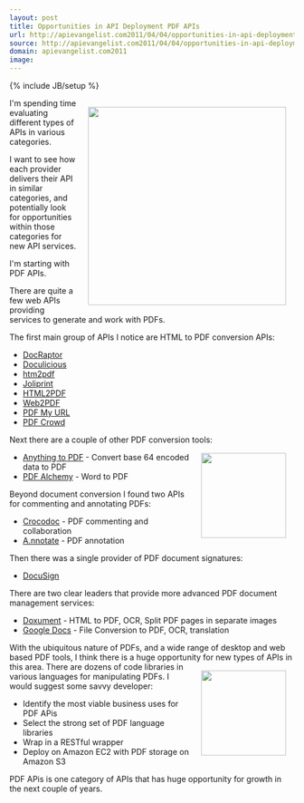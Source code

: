 ```yaml
---
layout: post
title: Opportunities in API Deployment PDF APIs
url: http://apievangelist.com2011/04/04/opportunities-in-api-deployment-pdf-apis/
source: http://apievangelist.com2011/04/04/opportunities-in-api-deployment-pdf-apis/
domain: apievangelist.com2011
image: 
---
```

{% include JB/setup %}
<img style="padding: 15px;" src="http://kinlane-productions.s3.amazonaws.com/Tag-Cloud-API-PDF.png" alt="" width="350" align="right" />I'm spending time evaluating different types of APIs in various categories.<p></p>
I want to see how  each provider delivers their API in similar categories, and potentially look for opportunities within those categories for new API services.<p></p>
I'm starting with PDF APIs.<p></p>
There are quite a few web APIs providing services to generate and work with PDFs.<p></p>
The first main group of APIs I notice are HTML to PDF conversion APIs:
<ul class="mainlist">
	<li><a title="DocRaptor" href="http://docraptor.com/documentation" target="_blank">DocRaptor</a></li>
	<li><a title="Doculicious" href="http://docs.doculicious.com/api" target="_blank">Doculicious</a></li>
	<li><a title="html2PDF" href="http://webservice.htm2pdf.co.uk/htm2pdf.asm" target="_blank">htm2pdf</a></li>
	<li><a title="Joliprint" href="http://joliprint.com/api/ " target="_blank">Joliprint</a></li>
	<li><a title="HTM2PDF" href="http://www.html2pdf.biz/api.php" target="_blank">HTML2PDF</a></li>
	<li><a title="Web2PDF" href="http://www.web2pdfconvert.com/pdf-api.aspx" target="_blank">Web2PDF</a></li>
	<li><a title="PDF My URL" href="http://pdfmyurl.com/support/support.jsp" target="_blank">PDF My URL</a></li>
	<li><a title="PDF Crowd" href="http://pdfcrowd.com/html-to-pdf-api/" target="_blank">PDF Crowd</a></li>
</ul>
Next there are a couple of other PDF conversion tools:<img style="padding: 15px;" src="http://kinlane-productions.s3.amazonaws.com/PDF_red.jpg" alt="" width="150" align="right" />
<ul class="mainlist">
	<li><a title="Anything to PDF" href="http://api.danielprocter.com/" target="_blank">Anything to PDF</a> - Convert base 64 encoded data to PDF</li>
	<li><a title="PDF Alchemy" href="http://www.pdfalchemy.com/" target="_blank">PDF Alchemy</a> - Word to PDF</li>
</ul>
Beyond document conversion I found two APIs for commenting and annotating PDFs:
<ul class="mainlist">
	<li><a title="Crocodoc" href="http://crocodoc.com/api/" target="_blank">Crocodoc</a> - PDF commenting and collaboration</li>
	<li><a title="Annotate" href="http://a.nnotate.com/api-reference.html" target="_blank">A.nnotate</a> - PDF annotation</li>
</ul>
Then there was a single provider of PDF document signatures:
<ul class="mainlist">
	<li><a title="DocuSign" href="http://www.docusign.com/developers-center/developers-center-overview" target="_blank">DocuSign</a></li>
</ul>
There are two clear leaders that provide more advanced PDF document management services:
<ul class="mainlist">
	<li><a title="Doxument" href="http://doxument.com/en/developer" target="_blank">Doxument</a> - HTML to PDF,  OCR, Split PDF pages in separate images</li>
	<li><a title="Google Docs " href="http://code.google.com/apis/documents/" target="_blank">Google Docs</a> - File Conversion to PDF, OCR, translation</li>
</ul>
With the ubiquitous nature of PDFs, and a wide range of desktop and web based PDF tools, I think there is a huge opportunity for new types of APIs in this area.
<img style="padding: 15px;" src="http://kinlane-productions.s3.amazonaws.com/pdf-ocr.png" alt="" width="150" align="right" />
There are dozens of code libraries in various languages for manipulating PDFs.  I would suggest some savvy developer:
<ul class="mainlist">
	<li>Identify the most viable business uses for PDF APis</li>
	<li>Select the strong set of PDF language libraries</li>
	<li>Wrap in a RESTful wrapper</li>
	<li>Deploy on Amazon EC2 with PDF storage on Amazon S3</li>
</ul>
PDF APis is one category of APIs that has huge opportunity for growth in the next couple of years.
